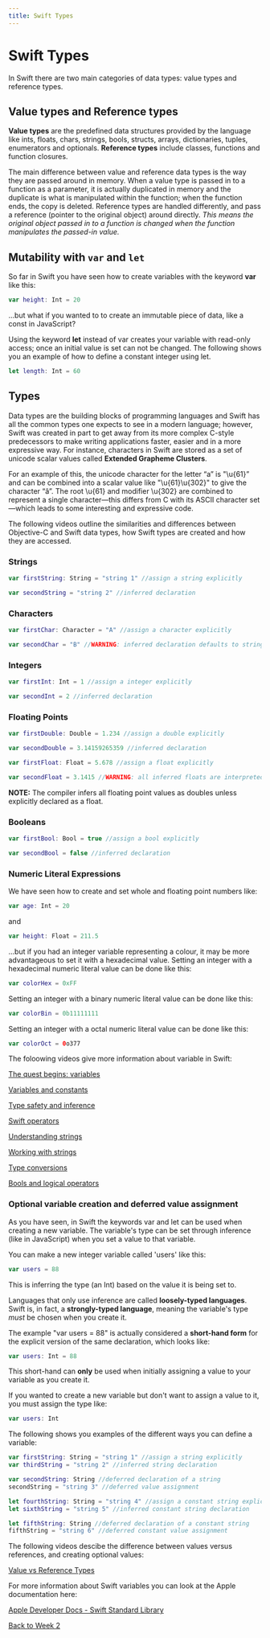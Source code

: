 ```yaml
---
title: Swift Types
---
```


# Swift Types

In Swift there are two main categories of data types: value types and reference types.

## Value types and Reference types

**Value types** are the predefined data structures provided by the language like ints, floats, chars, strings, bools, structs, arrays, dictionaries, tuples, enumerators and optionals. **Reference types** include classes, functions and function closures.

The main difference between value and reference data types is the way they are passed around in memory. When a value type is passed in to a function as a parameter, it is actually duplicated in memory and the duplicate is what is manipulated within the function; when the function ends, the copy is deleted. Reference types are handled differently, and pass a reference (pointer to the original object) around directly. *This means the original object passed in to a function is changed when the function manipulates the passed-in value.*

## Mutability with `var` and `let`

So far in Swift you have seen how to create variables with the keyword **var** like this:

```swift
var height: Int = 20
```

...but what if you wanted to to create an immutable piece of data, like a const in JavaScript?

Using the keyword **let** instead of var creates your variable with read-only access; once an initial value is set can not be changed. The following shows you an example of how to define a constant integer using let.

```swift
let length: Int = 60
```

## Types

Data types are the building blocks of programming languages and Swift has all the common types one expects to see in a modern language; however, Swift was created in part to get away from its more complex C-style predecessors to make writing applications faster, easier and in a more expressive way. For instance, characters in Swift are stored as a set of unicode scalar values called **Extended Grapheme Clusters**.

For an example of this, the unicode character for the letter “a” is "\u{61}” and can be combined into a scalar value like "\u{61}\u{302}" to give the character “â”. The root \u{61} and modifier \u{302} are combined to represent a single character—this differs from C with its ASCII character set—which leads to some interesting and expressive code.

The following videos outline the similarities and differences between Objective-C and Swift data types, how Swift types are created and how they are accessed.

### Strings

```swift
var firstString: String = "string 1" //assign a string explicitly

var secondString = "string 2" //inferred declaration
```

### Characters

```swift
var firstChar: Character = "A" //assign a character explicitly

var secondChar = "B" //WARNING: inferred declaration defaults to string
```

### Integers

```swift
var firstInt: Int = 1 //assign a integer explicitly

var secondInt = 2 //inferred declaration
```

### Floating Points

```swift
var firstDouble: Double = 1.234 //assign a double explicitly

var secondDouble = 3.14159265359 //inferred declaration
```

```swift
var firstFloat: Float = 5.678 //assign a float explicitly

var secondFloat = 3.1415 //WARNING: all inferred floats are interpreted as doubles
```

**NOTE:** The compiler infers all floating point values as doubles unless explicitly declared as a float.

### Booleans

```swift
var firstBool: Bool = true //assign a bool explicitly

var secondBool = false //inferred declaration
```

### Numeric Literal Expressions

We have seen how to create and set whole and floating point numbers like:

```swift
var age: Int = 20
```

and

```swift
var height: Float = 211.5
```

...but if you had an integer variable representing a colour, it may be more advantageous to set it with a hexadecimal value. Setting an integer with a hexadecimal numeric literal value can be done like this:

```swift
var colorHex = 0xFF
```

Setting an integer with a binary numeric literal value can be done like this:

```swift
var colorBin = 0b11111111
```

Setting an integer with a octal numeric literal value can be done like this:

```swift
var colorOct = 0o377
```

The foloowing videos give more information about variable in Swift:

[The quest begins: variables <Badge text='Linkedin Learning'/>](https://www.linkedin.com/learning/swift-5-essential-training/the-quest-begins-variables?u=2199673)

[Variables and constants <Badge text='Linkedin Learning'/>](https://www.linkedin.com/learning/swift-5-essential-training/variables-and-constants?u=2199673)

[Type safety and inference <Badge text='Linkedin Learning'/>](https://www.linkedin.com/learning/swift-5-essential-training/type-safety-and-inference?u=2199673)

[Swift operators <Badge text='Linkedin Learning'/>](https://www.linkedin.com/learning/swift-5-essential-training/swift-operators?u=2199673)

[Understanding strings <Badge text='Linkedin Learning'/>](https://www.linkedin.com/learning/swift-5-essential-training/understanding-strings?u=2199673)

[Working with strings <Badge text='Linkedin Learning'/>](https://www.linkedin.com/learning/swift-5-essential-training/working-with-strings?u=2199673)

[Type conversions <Badge text='Linkedin Learning'/>](https://www.linkedin.com/learning/swift-5-essential-training/type-conversions?u=2199673)

[Bools and logical operators <Badge text='Linkedin Learning'/>](https://www.linkedin.com/learning/swift-5-essential-training/bools-and-logical-operators?u=2199673)

### Optional variable creation and deferred value assignment

As you have seen, in Swift the keywords var and let can be used when creating a new variable. The variable's type can be set through inference (like in JavaScript) when you set a value to that variable.

You can make a new integer variable called 'users' like this:

```swift
var users = 88
```

This is inferring the type (an Int) based on the value it is being set to.

Languages that only use inference are called **loosely-typed languages**. Swift is, in fact, a **strongly-typed language**, meaning the variable's type *must* be chosen when you create it.

The example "var users = 88" is actually considered a **short-hand form** for the explicit version of the same declaration, which looks like:

```swift
var users: Int = 88
```

This short-hand can **only** be used when initially assigning a value to your variable as you create it.

If you wanted to create a new variable but don't want to assign a value to it, you must assign the type like:

```swift
var users: Int
```

The following shows you examples of the different ways you can define a variable:

```swift
var firstString: String = "string 1" //assign a string explicitly
var thirdString = "string 2" //inferred string declaration

var secondString: String //deferred declaration of a string
secondString = "string 3" //deferred value assignment

let fourthString: String = "string 4" //assign a constant string explicitly
let sixthString = "string 5" //inferred constant string declaration

let fifthString: String //deferred declaration of a constant string
fifthString = "string 6" //deferred constant value assignment
```

The following videos descibe the difference between values versus references, and creating optional values:

[Value vs Reference Types <Badge text='Linkedin Learning'/>](https://www.linkedin.com/learning/swift-5-essential-training/value-vs-reference-types?u=2199673)

For more information about Swift variables you can look at the Apple documentation here:

[Apple Developer Docs - Swift Standard Library](https://developer.apple.com/documentation/swift/swift_standard_library)

[Back to Week 2](./index.md#during-class)